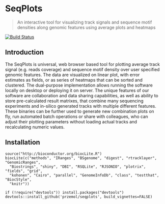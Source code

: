 SeqPlots
========

> An interactive tool for visualizing track signals and sequence motif densities along genomic features using average plots and heatmaps

[![Build Status](https://travis-ci.org/Przemol/seqplots.svg?branch=master)](https://travis-ci.org/Przemol/seqplots)

## Introduction
The SeqPlots is universal, web browser based tool for plotting
average track signal (e.g. reads coverage) and sequence motif density over
user specified genomic features. The data are visualized on linear plot,
with error estimates as fields, or as series of heatmaps that can be sorted
and clustered. The dual-purpose implementation allows running the software
locally on desktop or deploying it on server. The unique features of our
software are collaboration and data sharing capabilities, as well as
ability to store pre-calculated result matrixes, that combine many
sequencing experiments and in-silico generated tracks with multiple
different features. These binaries can be further used to generate new
combination plots on fly, run automated batch operations or share with
colleagues, who can adjust their plotting parameters without loading actual
tracks and recalculating numeric values.

## Installation
```{r}
source("http://bioconductor.org/biocLite.R")
biocLite(c("methods", "IRanges", "BSgenome", "digest", "rtracklayer", "GenomicRanges", 
  "Biostrings", "shiny", "DBI", "RSQLite", "RJSONIO", "plotrix", "fields", "grid", 
  "kohonen", "Cairo", "parallel", "GenomeInfoDb", "class", "testthat", "BiocStyle",
  "knitr"))

if (!require("devtools")) install.packages("devtools")
devtools::install_github('przemol/seqplots', build_vignettes=FALSE)
```
